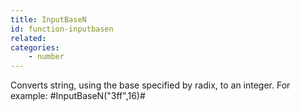 ```yaml
---
title: InputBaseN
id: function-inputbasen
related:
categories:
    - number
---
```


Converts string, using the base specified by radix, to an
integer. For example: #InputBaseN("3ff",16)#